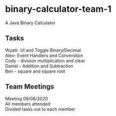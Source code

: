 # binary-calculator-team-1
A Java Binary Calculator

## Tasks
Wyatt- UI and Toggle Binary/Decimal<br>
Alex- Event Handlers and Converstion<br>
Cody - division multiplication and clear<br>
Daniel - Addition and Subtraction<br>
Ben - square and square root<br>

## Team Meetings
Meeting 09/08/2020<br>
All members attended<br>
Divided tasks out to each member<br>
